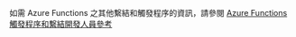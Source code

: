 如需 Azure Functions 之其他繫結和觸發程序的資訊，請參閱 [Azure Functions 觸發程序和繫結開發人員參考](../articles/azure-functions/functions-triggers-bindings.md)

<!---HONumber=AcomDC_0525_2016-->